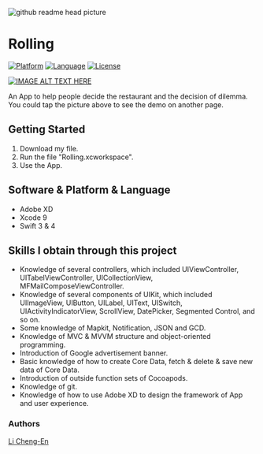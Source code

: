 ![github readme head picture](https://user-images.githubusercontent.com/32284698/41082506-2dcf25be-6a61-11e8-8803-d84321bea1b1.png)

# Rolling
[![Platform](http://img.shields.io/badge/platform-ios-blue.svg?style=flat
)](https://developer.apple.com/iphone/index.action)
[![Language](http://img.shields.io/badge/language-swift-orange.svg?style=flat
)](https://developer.apple.com/swift)
[![License](http://img.shields.io/badge/license-MIT-lightgrey.svg?style=flat
)](http://mit-license.org)

[![IMAGE ALT TEXT HERE](https://img.youtube.com/vi/L_0Se5BcC_4/0.jpg)](https://youtu.be/L_0Se5BcC_4)

An App to help people decide the restaurant and the decision of dilemma. You could tap the picture above to see the demo on another page.

## Getting Started

1. Download my file.
2. Run the file "Rolling.xcworkspace".
3. Use the App.

## Software & Platform & Language

* Adobe XD
* Xcode 9
* Swift 3 & 4

## Skills I obtain through this project

* Knowledge of several controllers, which included UIViewController, UITabelViewController, UICollectionView, MFMailComposeViewController.
* Knowledge of several components of UIKit, which included UIImageView, UIButton, UILabel, UIText, UISwitch, UIActivityIndicatorView, ScrollView, DatePicker, Segmented Control, and so on.
* Some knowledge of Mapkit, Notification, JSON and GCD.
* Knowledge of MVC & MVVM structure and object-oriented programming.
* Introduction of Google advertisement banner.
* Basic knowledge of how to create Core Data, fetch & delete & save new data of Core Data.
* Introduction of outside function sets of Cocoapods.
* Knowledge of git.
* Knowledge of how to use Adobe XD to design the framework of App and user experience.

### Authors

[Li Cheng-En](https://www.linkedin.com/in/li-cheng-en/)
